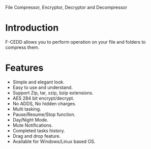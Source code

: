 File Compressor, Encryptor, Decryptor and Decompressor

<h1>Introduction</h1>

F-CEDD allows you to perform operation on your file and folders to compress them.


<h1>Features</h1>

* Simple and elegant look.
* Easy to use and understand.
* Support Zip, tar, xzip, bzip extensions.
* AES 284 bit encrypt/decrypt.
* No ADDS, No hidden charges.
* Multi tasking.
* Pause/Resume/Stop function.
* Day/Night Mode.
* Mute Notifications.
* Completed tasks history.
* Drag and drop feature.
* Available for Windows/Linux based OS.
